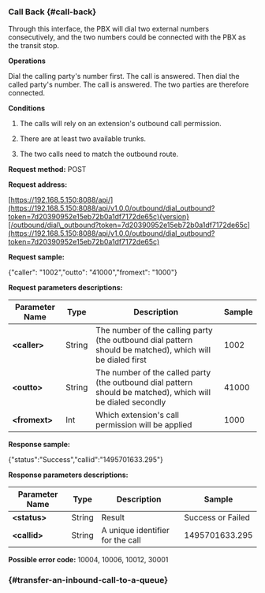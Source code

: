 ### Call Back {#call-back}

Through this interface, the PBX will dial two external numbers consecutively, and the two numbers could be connected with the PBX as the transit stop.

**Operations**

Dial the calling party's number first. The call is answered. Then dial the called party's number. The call is answered. The two parties are therefore connected.

**Conditions**

1. The calls will rely on an extension's outbound call permission.

2. There are at least two available trunks.

3. The two calls need to match the outbound route.

**Request method:** POST

**Request address:**

[https://192.168.5.150:8088/api/](https://192.168.5.150:8088/api/v1.0.0/outbound/dial_outbound?token=7d20390952e15eb72b0a1df7172de65c){version}[/outbound/dial\_outbound?token=7d20390952e15eb72b0a1df7172de65c](https://192.168.5.150:8088/api/v1.0.0/outbound/dial_outbound?token=7d20390952e15eb72b0a1df7172de65c)

**Request sample:**

{"caller": "1002","outto": "41000","fromext": "1000"}

**Request parameters descriptions:**

| **Parameter Name** | **Type** | **Description** | **Sample** |
| --- | --- | --- | --- |
| **&lt;caller&gt;** | String | The number of the calling party \(the outbound dial pattern should be matched\), which will be dialed first | 1002 |
| **&lt;outto&gt;** | String | The number of the called party \(the outbound dial pattern should be matched\), which will be dialed secondly | 41000 |
| **&lt;fromext&gt;** | Int | Which extension's call permission will be applied | 1000 |

**Response sample:**

{"status":"Success","callid":"1495701633.295"}

**Response parameters descriptions:**

| **Parameter Name** | **Type** | **Description** | **Sample** |
| --- | --- | --- | --- |
| **&lt;status&gt;** | String | Result | Success or Failed |
| **&lt;callid&gt;** | String | A unique identifier for the call | 1495701633.295 |

**Possible error code:** 10004, 10006, 10012, 30001

###  {#transfer-an-inbound-call-to-a-queue}



